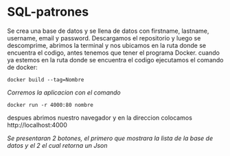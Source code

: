 # SQL-patrones

Se crea una base de datos y se llena de datos con firstname, lastname, username, email y password.
Descargamos el repositorio y luego se descomprime, abrimos la terminal y nos ubicamos en la ruta donde se encuentra el codigo, antes tenemos que tener el programa Docker. cuando ya estemos en la ruta
donde se encuentra el codigo ejecutamos el comando de docker: 
```
docker build --tag=Nombre
```
_Corremos la aplicacion con el comando_

```
docker run -r 4000:80 nombre
```
despues abrimos nuestro navegador y en la direccion colocamos http://localhost:4000

_Se presentaran 2 botones, el primero que mostrara la lista de la base de datos y el 2 el cual retorna un Json_
